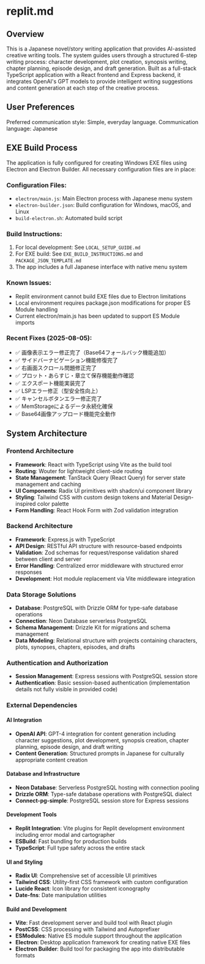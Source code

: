 # replit.md

## Overview

This is a Japanese novel/story writing application that provides AI-assisted creative writing tools. The system guides users through a structured 6-step writing process: character development, plot creation, synopsis writing, chapter planning, episode design, and draft generation. Built as a full-stack TypeScript application with a React frontend and Express backend, it integrates OpenAI's GPT models to provide intelligent writing suggestions and content generation at each step of the creative process.

## User Preferences

Preferred communication style: Simple, everyday language.
Communication language: Japanese

## EXE Build Process

The application is fully configured for creating Windows EXE files using Electron and Electron Builder. All necessary configuration files are in place:

### Configuration Files:
- `electron/main.js`: Main Electron process with Japanese menu system
- `electron-builder.json`: Build configuration for Windows, macOS, and Linux
- `build-electron.sh`: Automated build script

### Build Instructions:
1. For local development: See `LOCAL_SETUP_GUIDE.md`
2. For EXE build: See `EXE_BUILD_INSTRUCTIONS.md` and `PACKAGE_JSON_TEMPLATE.md`
3. The app includes a full Japanese interface with native menu system

### Known Issues:
- Replit environment cannot build EXE files due to Electron limitations
- Local environment requires package.json modifications for proper ES Module handling
- Current electron/main.js has been updated to support ES Module imports

### Recent Fixes (2025-08-05):
- ✅ 画像表示エラー修正完了（Base64フォールバック機能追加）
- ✅ サイドバーナビゲーション機能修復完了
- ✅ 右画面スクロール問題修正完了
- ✅ プロット・あらすじ・章立て保存機能動作確認
- ✅ エクスポート機能実装完了
- ✅ LSPエラー修正（型安全性向上）
- ✅ キャンセルボタンエラー修正完了
- ✅ MemStorageによるデータ永続化確保
- ✅ Base64画像アップロード機能完全動作

## System Architecture

### Frontend Architecture
- **Framework**: React with TypeScript using Vite as the build tool
- **Routing**: Wouter for lightweight client-side routing
- **State Management**: TanStack Query (React Query) for server state management and caching
- **UI Components**: Radix UI primitives with shadcn/ui component library
- **Styling**: Tailwind CSS with custom design tokens and Material Design-inspired color palette
- **Form Handling**: React Hook Form with Zod validation integration

### Backend Architecture
- **Framework**: Express.js with TypeScript
- **API Design**: RESTful API structure with resource-based endpoints
- **Validation**: Zod schemas for request/response validation shared between client and server
- **Error Handling**: Centralized error middleware with structured error responses
- **Development**: Hot module replacement via Vite middleware integration

### Data Storage Solutions
- **Database**: PostgreSQL with Drizzle ORM for type-safe database operations
- **Connection**: Neon Database serverless PostgreSQL
- **Schema Management**: Drizzle Kit for migrations and schema management
- **Data Modeling**: Relational structure with projects containing characters, plots, synopses, chapters, episodes, and drafts

### Authentication and Authorization
- **Session Management**: Express sessions with PostgreSQL session store
- **Authentication**: Basic session-based authentication (implementation details not fully visible in provided code)

### External Dependencies

#### AI Integration
- **OpenAI API**: GPT-4 integration for content generation including character suggestions, plot development, synopsis creation, chapter planning, episode design, and draft writing
- **Content Generation**: Structured prompts in Japanese for culturally appropriate content creation

#### Database and Infrastructure
- **Neon Database**: Serverless PostgreSQL hosting with connection pooling
- **Drizzle ORM**: Type-safe database operations with PostgreSQL dialect
- **Connect-pg-simple**: PostgreSQL session store for Express sessions

#### Development Tools
- **Replit Integration**: Vite plugins for Replit development environment including error modal and cartographer
- **ESBuild**: Fast bundling for production builds
- **TypeScript**: Full type safety across the entire stack

#### UI and Styling
- **Radix UI**: Comprehensive set of accessible UI primitives
- **Tailwind CSS**: Utility-first CSS framework with custom configuration
- **Lucide React**: Icon library for consistent iconography
- **Date-fns**: Date manipulation utilities

#### Build and Development
- **Vite**: Fast development server and build tool with React plugin
- **PostCSS**: CSS processing with Tailwind and Autoprefixer
- **ESModules**: Native ES module support throughout the application
- **Electron**: Desktop application framework for creating native EXE files
- **Electron Builder**: Build tool for packaging the app into distributable formats